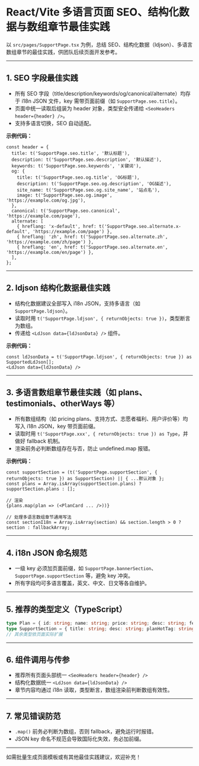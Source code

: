 # React/Vite 多语言页面 SEO、结构化数据与数组章节最佳实践

以 `src/pages/SupportPage.tsx` 为例，总结 SEO、结构化数据（ldjson）、多语言数组章节的最佳实践，供团队后续页面开发参考。

---

## 1. SEO 字段最佳实践
- 所有 SEO 字段（title/description/keywords/og/canonical/alternate）均存于 i18n JSON 文件，key 需带页面前缀（如 `SupportPage.seo.title`）。
- 页面中统一读取后组装为 header 对象，类型安全传递给 `<SeoHeaders header={header} />`。
- 支持多语言切换，SEO 自动适配。

**示例代码：**
```tsx
const header = {
  title: t('SupportPage.seo.title', '默认标题'),
  description: t('SupportPage.seo.description', '默认描述'),
  keywords: t('SupportPage.seo.keywords', '关键词'),
  og: {
    title: t('SupportPage.seo.og.title', 'OG标题'),
    description: t('SupportPage.seo.og.description', 'OG描述'),
    site_name: t('SupportPage.seo.og.site_name', '站点名'),
    image: t('SupportPage.seo.og.image', 'https://example.com/og.jpg'),
  },
  canonical: t('SupportPage.seo.canonical', 'https://example.com/page'),
  alternate: [
    { hreflang: 'x-default', href: t('SupportPage.seo.alternate.x-default', 'https://example.com/page') },
    { hreflang: 'zh', href: t('SupportPage.seo.alternate.zh', 'https://example.com/zh/page') },
    { hreflang: 'en', href: t('SupportPage.seo.alternate.en', 'https://example.com/en/page') },
  ],
};
```

---

## 2. ldjson 结构化数据最佳实践
- 结构化数据建议全部写入 i18n JSON，支持多语言（如 `SupportPage.ldjson`）。
- 读取时用 `t('SupportPage.ldjson', { returnObjects: true })`，类型断言为数组。
- 传递给 `<LdJson data={ldJsonData} />` 组件。

**示例代码：**
```tsx
const ldJsonData = t('SupportPage.ldjson', { returnObjects: true }) as SupportedLdJson[];
<LdJson data={ldJsonData} />
```

---

## 3. 多语言数组章节最佳实践（如 plans、testimonials、otherWays 等）
- 所有数组结构（如 pricing plans、支持方式、志愿者福利、用户评价等）均写入 i18n JSON，key 带页面前缀。
- 读取时用 `t('SupportPage.xxx', { returnObjects: true }) as Type`，并做好 fallback 机制。
- 渲染前务必判断数组存在与否，防止 undefined.map 报错。

**示例代码：**
```tsx
const supportSection = (t('SupportPage.supportSection', { returnObjects: true }) as SupportSection) || { ...默认对象 };
const plans = Array.isArray(supportSection.plans) ? supportSection.plans : [];

// 渲染
{plans.map(plan => (<PlanCard ... />))}

// 处理多语言数组章节通用写法
const sectionI18n = Array.isArray(section) && section.length > 0 ? section : fallbackArray;
```

---

## 4. i18n JSON 命名规范
- 一级 key 必须加页面前缀，如 `SupportPage.bannerSection`、`SupportPage.supportSection` 等，避免 key 冲突。
- 所有字段均可多语言覆盖，英文、中文、日文等各自维护。

---

## 5. 推荐的类型定义（TypeScript）
```ts
type Plan = { id: string; name: string; price: string; desc: string; features: string[]; highlight?: boolean; };
type SupportSection = { title: string; desc: string; planHotTag: string; otherWaysTitle: string; otherWays?: { title: string; description: string }[]; plans: Plan[]; };
// 其余类型依页面实际扩展
```

---

## 6. 组件调用与传参
- 推荐所有页面头部统一 `<SeoHeaders header={header} />`
- 结构化数据统一 `<LdJson data={ldJsonData} />`
- 章节内容均通过 i18n 读取，类型断言，数组渲染前判断数组有效性。

---

## 7. 常见错误防范
- `.map()` 前务必判断为数组，否则 fallback，避免运行时报错。
- JSON key 命名不规范会导致国际化失效，务必加前缀。

---

如需批量生成页面模板或有其他最佳实践建议，欢迎补充！
